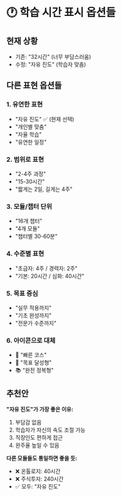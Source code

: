 # 🕐 학습 시간 표시 옵션들

## 현재 상황
- 기존: "32시간" (너무 부담스러움)
- 수정: "자유 진도" (학습자 맞춤)

## 다른 표현 옵션들

### 1. **유연한 표현**
- "자유 진도" ✅ (현재 선택)
- "개인별 맞춤"
- "자율 학습"
- "유연한 일정"

### 2. **범위로 표현**
- "2-4주 과정"
- "15-30시간"
- "짧게는 2일, 길게는 4주"

### 3. **모듈/챕터 단위**
- "16개 챕터"
- "4개 모듈"
- "챕터별 30-60분"

### 4. **수준별 표현**
- "초급자: 4주 / 경력자: 2주"
- "기본: 20시간 / 심화: 40시간"

### 5. **목표 중심**
- "실무 적용까지"
- "기초 완성까지"
- "전문가 수준까지"

### 6. **아이콘으로 대체**
- 🚀 "빠른 코스"
- 🎯 "목표 달성형"
- 📚 "완전 정복형"

## 추천안

**"자유 진도"가 가장 좋은 이유:**
1. 부담감 없음
2. 학습자가 자신의 속도 조절 가능
3. 직장인도 편하게 접근
4. 완주율 높일 수 있음

**다른 모듈들도 통일하면 좋을 듯:**
- ❌ 온톨로지: 40시간
- ❌ 주식투자: 240시간
- ✅ 모두: "자유 진도"